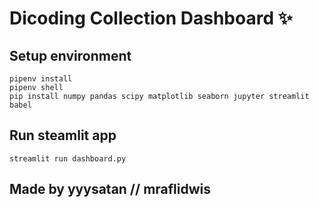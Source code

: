 # Dicoding Collection Dashboard ✨

## Setup environment
```
pipenv install
pipenv shell
pip install numpy pandas scipy matplotlib seaborn jupyter streamlit babel
```

## Run steamlit app
```
streamlit run dashboard.py
```
## Made by yyysatan // mraflidwis
